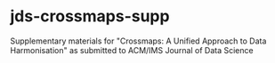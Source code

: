 # jds-crossmaps-supp
Supplementary materials for "Crossmaps: A Unified Approach to Data Harmonisation" as submitted to ACM/IMS Journal of Data Science
